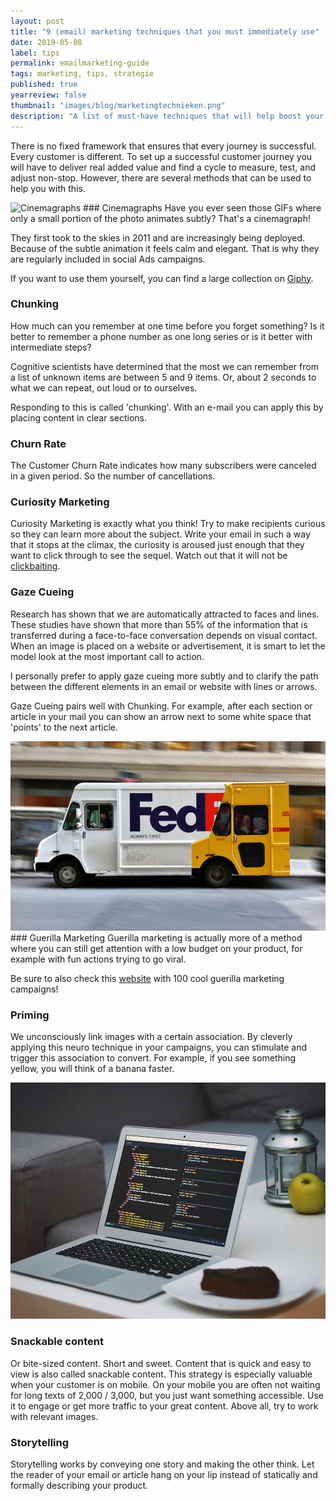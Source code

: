 ```yaml
---
layout: post
title: "9 (email) marketing techniques that you must immediately use"
date: 2019-05-08
label: tips
permalink: emailmarketing-guide
tags: marketing, tips, strategie
published: true
yearreview: false
thumbnail: "images/blog/marketingtechnieken.png"
description: "A list of must-have techniques that will help boost your (email) campaigns and customer journeys."
---
```


There is no fixed framework that ensures that every journey is successful. Every customer is different. To set up a successful customer journey you will have to deliver real added value and find a cycle to measure, test, and adjust non-stop. However, there are several methods that can be used to help you with this.

<!--
<div class="fullscreen paralax" alt="Cinemagraphs" style="background-image: url('https://media.giphy.com/media/myloecKmhWHOU/giphy.gif');"></div>
-->
<img src="https://media.giphy.com/media/myloecKmhWHOU/giphy.gif" class="fullscreen" alt="Cinemagraphs" />
### Cinemagraphs
Have you ever seen those GIFs where only a small portion of the photo animates subtly? That's a cinemagraph!

They first took to the skies in 2011 and are increasingly being deployed. Because of the subtle animation it feels calm and elegant. That is why they are regularly included in social Ads campaigns.

If you want to use them yourself, you can find a large collection on [Giphy](https://giphy.com/explore/cinemagraphs).

### Chunking
How much can you remember at one time before you forget something? Is it better to remember a phone number as one long series or is it better with intermediate steps?

Cognitive scientists have determined that the most we can remember from a list of unknown items are between 5 and 9 items. Or, about 2 seconds to what we can repeat, out loud or to ourselves.

Responding to this is called 'chunking'. With an e-mail you can apply this by placing content in clear sections.

### Churn Rate
The Customer Churn Rate indicates how many subscribers were canceled in a given period. So the number of cancellations.

### Curiosity Marketing
Curiosity Marketing is exactly what you think! Try to make recipients curious so they can learn more about the subject.
Write your email in such a way that it stops at the climax, the curiosity is aroused just enough that they want to click through to see the sequel. Watch out that it will not be [clickbaiting](https://nl.wikipedia.org/wiki/Clickbait).


### Gaze Cueing
Research has shown that we are automatically attracted to faces and lines. These studies have shown that more than 55% of the information that is transferred during a face-to-face conversation depends on visual contact. When an image is placed on a website or advertisement, it is smart to let the model look at the most important call to action.

I personally prefer to apply gaze cueing more subtly and to clarify the path between the different elements in an email or website with lines or arrows.

Gaze Cueing pairs well with Chunking. For example, after each section or article in your mail you can show an arrow next to some white space that 'points' to the next article.

<img src = "/images/blog/guerilla.jpg" class = "fullscreen" alt = "Guerilla marketing">
### Guerilla Marketing
Guerilla marketing is actually more of a method where you can still get attention with a low budget on your product, for example with fun actions trying to go viral.

Be sure to also check this [website](https://anerdsworld.com/best-100-guerilla-marketing-campaigns) with 100 cool guerilla marketing campaigns!

### Priming
We unconsciously link images with a certain association. By cleverly applying this neuro technique in your campaigns, you can stimulate and trigger this association to convert. For example, if you see something yellow, you will think of a banana faster.

<img src = "/images/blog/snackablecontent.png" class = "fullscreen" alt = "Snackable content">

### Snackable content
Or bite-sized content. Short and sweet. Content that is quick and easy to view is also called snackable content. This strategy is especially valuable when your customer is on mobile. On your mobile you are often not waiting for long texts of 2,000 / 3,000, but you just want something accessible.
Use it to engage or get more traffic to your great content. Above all, try to work with relevant images.

### Storytelling
Storytelling works by conveying one story and making the other think. Let the reader of your email or article hang on your lip instead of statically and formally describing your product.